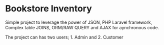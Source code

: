 # Bookstore Inventory

Simple project to leverage the power of JSON, PHP Laravel framework, Complex table JOINS, ORM/RAW QUERY and AJAX for aynchronous code.

The project can has two users; 1. Admin and 2. Customer
